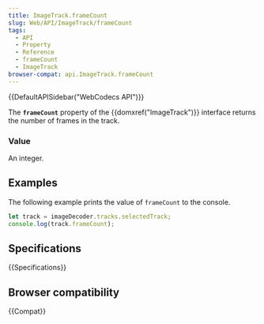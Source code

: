 ```yaml
---
title: ImageTrack.frameCount
slug: Web/API/ImageTrack/frameCount
tags:
  - API
  - Property
  - Reference
  - frameCount
  - ImageTrack
browser-compat: api.ImageTrack.frameCount
---
```

{{DefaultAPISidebar("WebCodecs API")}}

The **`frameCount`** property of the {{domxref("ImageTrack")}} interface returns the number of frames in the track.

### Value

An integer.

## Examples

The following example prints the value of `frameCount` to the console.

```js
let track = imageDecoder.tracks.selectedTrack;
console.log(track.frameCount);
```

## Specifications

{{Specifications}}

## Browser compatibility

{{Compat}}
